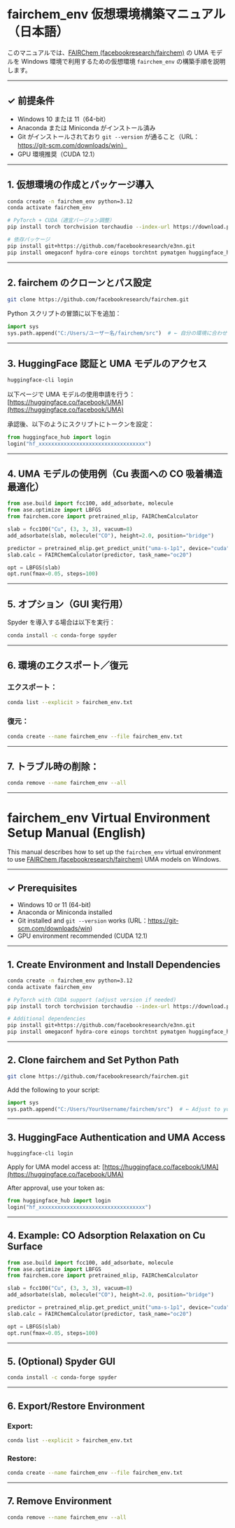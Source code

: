 # fairchem_env 仮想環境構築マニュアル（日本語）

このマニュアルでは、[FAIRChem (facebookresearch/fairchem)](https://github.com/facebookresearch/fairchem) の UMA モデルを Windows 環境で利用するための仮想環境 `fairchem_env` の構築手順を説明します。

---

## ✓ 前提条件

- Windows 10 または 11（64-bit）
- Anaconda または Miniconda がインストール済み
- Git がインストールされており `git --version` が通ること（URL：https://git-scm.com/downloads/win）
- GPU 環境推奨（CUDA 12.1）

---

## 1. 仮想環境の作成とパッケージ導入

```bash
conda create -n fairchem_env python=3.12
conda activate fairchem_env

# PyTorch + CUDA（適宜バージョン調整）
pip install torch torchvision torchaudio --index-url https://download.pytorch.org/whl/cu121

# 依存パッケージ
pip install git+https://github.com/facebookresearch/e3nn.git
pip install omegaconf hydra-core einops torchtnt pymatgen huggingface_hub tqdm
```

---

## 2. fairchem のクローンとパス設定

```bash
git clone https://github.com/facebookresearch/fairchem.git
```

Python スクリプトの冒頭に以下を追加：

```python
import sys
sys.path.append("C:/Users/ユーザー名/fairchem/src")  # ← 自分の環境に合わせて修正
```

---

## 3. HuggingFace 認証と UMA モデルのアクセス

```bash
huggingface-cli login
```

以下ページで UMA モデルの使用申請を行う：
[https://huggingface.co/facebook/UMA](https://huggingface.co/facebook/UMA)

承認後、以下のようにスクリプトにトークンを設定：

```python
from huggingface_hub import login
login("hf_xxxxxxxxxxxxxxxxxxxxxxxxxxxxxxxxxx")
```

---

## 4. UMA モデルの使用例（Cu 表面への CO 吸着構造最適化）

```python
from ase.build import fcc100, add_adsorbate, molecule
from ase.optimize import LBFGS
from fairchem.core import pretrained_mlip, FAIRChemCalculator

slab = fcc100("Cu", (3, 3, 3), vacuum=8)
add_adsorbate(slab, molecule("CO"), height=2.0, position="bridge")

predictor = pretrained_mlip.get_predict_unit("uma-s-1p1", device="cuda") # CPUの場合は "cpu"
slab.calc = FAIRChemCalculator(predictor, task_name="oc20")

opt = LBFGS(slab)
opt.run(fmax=0.05, steps=100)
```

---

## 5. オプション（GUI 実行用）

Spyder を導入する場合は以下を実行：

```bash
conda install -c conda-forge spyder
```

---

## 6. 環境のエクスポート／復元

### エクスポート：

```bash
conda list --explicit > fairchem_env.txt
```

### 復元：

```bash
conda create --name fairchem_env --file fairchem_env.txt
```

---

## 7. トラブル時の削除：

```bash
conda remove --name fairchem_env --all
```

---

# fairchem_env Virtual Environment Setup Manual (English)

This manual describes how to set up the `fairchem_env` virtual environment to use [FAIRChem (facebookresearch/fairchem)](https://github.com/facebookresearch/fairchem) UMA models on Windows.

---

## ✓ Prerequisites

- Windows 10 or 11 (64-bit)
- Anaconda or Miniconda installed
- Git installed and `git --version` works (URL：https://git-scm.com/downloads/win)
- GPU environment recommended (CUDA 12.1)

---

## 1. Create Environment and Install Dependencies

```bash
conda create -n fairchem_env python=3.12
conda activate fairchem_env

# PyTorch with CUDA support (adjust version if needed)
pip install torch torchvision torchaudio --index-url https://download.pytorch.org/whl/cu121

# Additional dependencies
pip install git+https://github.com/facebookresearch/e3nn.git
pip install omegaconf hydra-core einops torchtnt pymatgen huggingface_hub tqdm
```

---

## 2. Clone fairchem and Set Python Path

```bash
git clone https://github.com/facebookresearch/fairchem.git
```

Add the following to your script:

```python
import sys
sys.path.append("C:/Users/YourUsername/fairchem/src")  # ← Adjust to your environment
```

---

## 3. HuggingFace Authentication and UMA Access

```bash
huggingface-cli login
```

Apply for UMA model access at:
[https://huggingface.co/facebook/UMA](https://huggingface.co/facebook/UMA)

After approval, use your token as:

```python
from huggingface_hub import login
login("hf_xxxxxxxxxxxxxxxxxxxxxxxxxxxxxxxxxx")
```

---

## 4. Example: CO Adsorption Relaxation on Cu Surface

```python
from ase.build import fcc100, add_adsorbate, molecule
from ase.optimize import LBFGS
from fairchem.core import pretrained_mlip, FAIRChemCalculator

slab = fcc100("Cu", (3, 3, 3), vacuum=8)
add_adsorbate(slab, molecule("CO"), height=2.0, position="bridge")

predictor = pretrained_mlip.get_predict_unit("uma-s-1p1", device="cuda") # Use "cpu" if no GPU
slab.calc = FAIRChemCalculator(predictor, task_name="oc20")

opt = LBFGS(slab)
opt.run(fmax=0.05, steps=100)
```

---

## 5. (Optional) Spyder GUI

```bash
conda install -c conda-forge spyder
```

---

## 6. Export/Restore Environment

### Export:

```bash
conda list --explicit > fairchem_env.txt
```

### Restore:

```bash
conda create --name fairchem_env --file fairchem_env.txt
```

---

## 7. Remove Environment

```bash
conda remove --name fairchem_env --all
```

